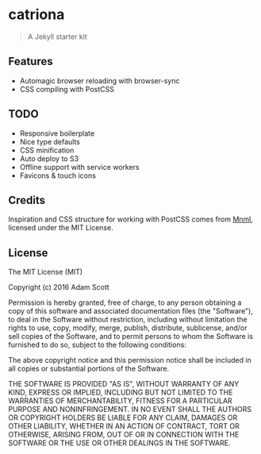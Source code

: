 # catriona

> A Jekyll starter kit

## Features

- Automagic browser reloading with browser-sync
- CSS compiling with PostCSS

## TODO

- Responsive boilerplate
- Nice type defaults
- CSS minification
- Auto deploy to S3
- Offline support with service workers
- Favicons & touch icons


## Credits

Inspiration and CSS structure for working with PostCSS comes from [Mnml](https://github.com/mrmrs/mnml), licensed under the MIT License.

## License

The MIT License (MIT)

Copyright (c) 2016 Adam Scott

Permission is hereby granted, free of charge, to any person obtaining a copy of this software and associated documentation files (the "Software"), to deal in the Software without restriction, including without limitation the rights to use, copy, modify, merge, publish, distribute, sublicense, and/or sell copies of the Software, and to permit persons to whom the Software is furnished to do so, subject to the following conditions:

The above copyright notice and this permission notice shall be included in all copies or substantial portions of the Software.

THE SOFTWARE IS PROVIDED "AS IS", WITHOUT WARRANTY OF ANY KIND, EXPRESS OR IMPLIED, INCLUDING BUT NOT LIMITED TO THE WARRANTIES OF MERCHANTABILITY, FITNESS FOR A PARTICULAR PURPOSE AND NONINFRINGEMENT. IN NO EVENT SHALL THE AUTHORS OR COPYRIGHT HOLDERS BE LIABLE FOR ANY CLAIM, DAMAGES OR OTHER LIABILITY, WHETHER IN AN ACTION OF CONTRACT, TORT OR OTHERWISE, ARISING FROM, OUT OF OR IN CONNECTION WITH THE SOFTWARE OR THE USE OR OTHER DEALINGS IN THE SOFTWARE.
